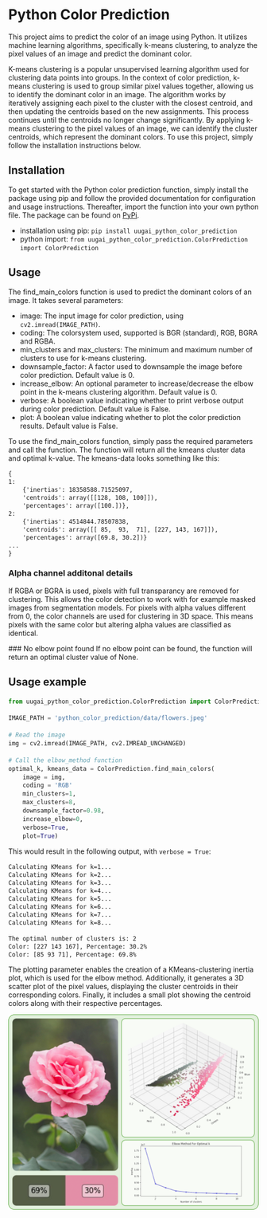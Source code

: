 # Python Color Prediction
This project aims to predict the color of an image using Python. It utilizes machine learning algorithms, specifically k-means clustering, to analyze the pixel values of an image and predict the dominant color.

K-means clustering is a popular unsupervised learning algorithm used for clustering data points into groups. In the context of color prediction, k-means clustering is used to group similar pixel values together, allowing us to identify the dominant color in an image. The algorithm works by iteratively assigning each pixel to the cluster with the closest centroid, and then updating the centroids based on the new assignments. This process continues until the centroids no longer change significantly. By applying k-means clustering to the pixel values of an image, we can identify the cluster centroids, which represent the dominant colors. To use this project, simply follow the installation instructions below. 

## Installation

To get started with the Python color prediction function, simply install the package using pip and follow the provided documentation for configuration and usage instructions.
Thereafter, import the function into your own python file. The package can be found on [PyPi](https://pypi.org/project/uugai-python-color-prediction/).

* installation using pip: `pip install uugai_python_color_prediction`
* python import: `from uugai_python_color_prediction.ColorPrediction import ColorPrediction`

## Usage
The find_main_colors function is used to predict the dominant colors of an image. It takes several parameters:

* image: The input image for color prediction, using `cv2.imread(IMAGE_PATH)`.
* coding: The colorsystem used, supported is BGR (standard), RGB, BGRA and RGBA.
* min_clusters and max_clusters: The minimum and maximum number of clusters to use for k-means clustering.
* downsample_factor: A factor used to downsample the image before color prediction. Default value is 0.
* increase_elbow: An optional parameter to increase/decrease the elbow point in the k-means clustering algorithm. Default value is 0.
* verbose: A boolean value indicating whether to print verbose output during color prediction. Default value is False.
* plot: A boolean value indicating whether to plot the color prediction results. Default value is False.

To use the find_main_colors function, simply pass the required parameters and call the function. The function will return all the kmeans cluster data and optimal k-value.
The kmeans-data looks something like this:
```
{
1: 
    {'inertias': 18358588.71525097, 
    'centroids': array([[128, 108, 100]]), 
    'percentages': array([100.])}, 
2: 
    {'inertias': 4514844.78507838, 
    'centroids': array([[ 85,  93,  71], [227, 143, 167]]), 
    'percentages': array([69.8, 30.2])}
...
}
```

### Alpha channel additonal details
If RGBA or BGRA is used, pixels with full transparancy are removed for clustering. This allows the color detection to work with for example masked images from segmentation models. For pixels with alpha values different from 0, the color channels are used for clustering in 3D space. This means pixels with the same color but altering alpha values are classified as identical.

### No elbow point found
If no elbow point can be found, the function will return an optimal cluster value of None.

## Usage example
```Python
from uugai_python_color_prediction.ColorPrediction import ColorPrediction

IMAGE_PATH = 'python_color_prediction/data/flowers.jpeg'

# Read the image
img = cv2.imread(IMAGE_PATH, cv2.IMREAD_UNCHANGED)

# Call the elbow_method function
optimal_k, kmeans_data = ColorPrediction.find_main_colors(
    image = img,
    coding = 'RGB'
    min_clusters=1,
    max_clusters=8, 
    downsample_factor=0.98, 
    increase_elbow=0, 
    verbose=True, 
    plot=True)
```

This would result in the following output, with `verbose = True`:

```
Calculating KMeans for k=1...
Calculating KMeans for k=2...
Calculating KMeans for k=3...
Calculating KMeans for k=4...
Calculating KMeans for k=5...
Calculating KMeans for k=6...
Calculating KMeans for k=7...
Calculating KMeans for k=8...

The optimal number of clusters is: 2
Color: [227 143 167], Percentage: 30.2%
Color: [85 93 71], Percentage: 69.8%
```

The plotting parameter enables the creation of a KMeans-clustering inertia plot, which is used for the elbow method. Additionally, it generates a 3D scatter plot of the pixel values, displaying the cluster centroids in their corresponding colors. Finally, it includes a small plot showing the centroid colors along with their respective percentages.

<div style="text-align:center;">
    <img src="./uugai_python_color_prediction/data/plot_flowers.png" alt="Flowers plot" width=1000px>
</div>